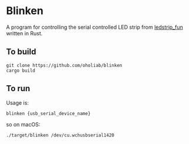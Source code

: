 Blinken
=======

A program for controlling the serial controlled LED strip from
[ledstrip_fun](https://github.com/mikepea/ledstrip_fun) written in Rust.

To build
--------
    git clone https://github.com/oholiab/blinken
    cargo build

To run
------
Usage is:

    blinken {usb_serial_device_name}

so on macOS:

    ./target/blinken /dev/cu.wchusbserial1420

